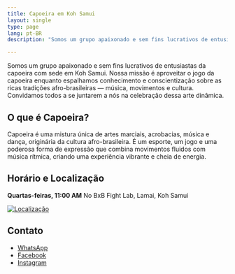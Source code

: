 ```yaml
---
title: Capoeira em Koh Samui
layout: single
type: page
lang: pt-BR
description: "Somos um grupo apaixonado e sem fins lucrativos de entusiastas da capoeira com sede em Koh Samui. Nossa missão é aproveitar o jogo da capoeira enquanto espalhamos conhecimento e conscientização sobre as ricas tradições afro-brasileiras — música, movimentos e cultura. Convidamos todos a se juntarem a nós na celebração dessa arte dinâmica."

---
```


Somos um grupo apaixonado e sem fins lucrativos de entusiastas da capoeira com sede em Koh Samui. Nossa missão é aproveitar o jogo da capoeira enquanto espalhamos conhecimento e conscientização sobre as ricas tradições afro-brasileiras — música, movimentos e cultura. Convidamos todos a se juntarem a nós na celebração dessa arte dinâmica.

## O que é Capoeira?
Capoeira é uma mistura única de artes marciais, acrobacias, música e dança, originária da cultura afro-brasileira. É um esporte, um jogo e uma poderosa forma de expressão que combina movimentos fluidos com música rítmica, criando uma experiência vibrante e cheia de energia.

## Horário e Localização
**Quartas-feiras, 11:00 AM**
No BxB Fight Lab, Lamai, Koh Samui

[![Localização](/images/map-bxb.jpg)](https://maps.app.goo.gl/e8WMttX7tELWdksT7)
<!-- **Quartas-feiras, 10:00 AM**  
No Mirante Hua Thanon, Koh Samui

[![Localização](/images/map.png)](https://maps.app.goo.gl/cRNyjDFFbD591e5z8) -->

## Contato
- [WhatsApp](https://wa.link/cmotjh)
- [Facebook](https://facebook.com/capoeirasamui)
- [Instagram](https://instagram.com/capoeirasamui)
